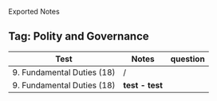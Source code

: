 Exported Notes

## Tag: Polity and Governance

| Test                       | Notes           | question |
| -------------------------- | --------------- | -------- |
| 9. Fundamental Duties (18) | /               |          |
| 9. Fundamental Duties (18) | **test - test** |          |
